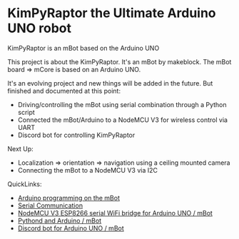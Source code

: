 # KimPyRaptor the Ultimate Arduino UNO robot
KimPyRaptor is an mBot based on the Arduino UNO

This project is about the KimPyRaptor. It's an mBot by makeblock. The mBot board => mCore is based on an Arduino UNO.

It's an evolving project and new things will be added in the future. But finished and documented at this point:
- Driving/controlling the mBot using serial combination through a Python script
- Connected the mBot/Arduino to a NodeMCU V3 for wireless control via UART
- Discord bot for controlling KimPyRaptor

Next Up:
- Localization => orientation => navigation using a ceiling mounted camera
- Connecting the mBot to a NodeMCU V3 via I2C

QuickLinks:
- [Arduino programming on the mBot](https://github.com/Atonbom/KimPyRaptor/blob/main/Arduino_Programming_mBot.md)
- [Serial Communication](https://github.com/Atonbom/KimPyRaptor/blob/main/Serial_communication_mBot.md)
- [NodeMCU V3 ESP8266 serial WiFi bridge for Arduino UNO / mBot](https://github.com/Atonbom/KimPyRaptor/blob/main/NodeMCUV3_ESP8266_Serial_WiFi_Bridge.md)
- [Pythond and Arduino / mBot](https://github.com/Atonbom/KimPyRaptor/blob/main/Python_Arduino_mBot.md)
- [Discord bot for Arduino UNO / mBot](https://github.com/Atonbom/KimPyRaptor/blob/main/DiscordBotArduinoUNO.md)
